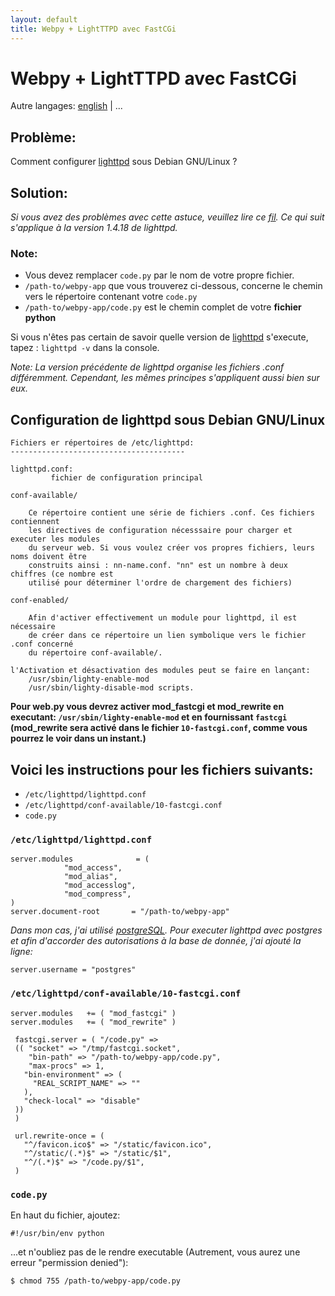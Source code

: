 ```yaml
---
layout: default
title: Webpy + LightTTPD avec FastCGi
---
```


# Webpy + LightTTPD avec FastCGi

Autre langages: [english](/../fastcgi-lighttpd) | ...

## Problème:

Comment configurer [lighttpd](http://www.lighttpd.net/) sous Debian GNU/Linux ?

## Solution:

*Si vous avez des problèmes avec cette astuce, veuillez lire ce [fil](http://www.mail-archive.com/webpy@googlegroups.com/msg02800.html).
Ce qui suit s'applique à la version 1.4.18 de lighttpd.*

### Note:
* Vous devez remplacer `code.py` par le nom de votre propre fichier.
* `/path-to/webpy-app` que vous trouverez ci-dessous, concerne le chemin vers le répertoire contenant votre `code.py`
* `/path-to/webpy-app/code.py` est le chemin complet de votre **fichier python**

Si vous n'êtes pas certain de savoir quelle version de [lighttpd](http://www.lighttpd.net/) s'execute, tapez : `lighttpd -v` dans la console.

*Note: La version précédente de lighttpd organise les fichiers .conf différemment. Cependant, les mêmes principes s'appliquent aussi bien sur eux.*

## Configuration de lighttpd sous Debian GNU/Linux

```
Fichiers er répertoires de /etc/lighttpd:
---------------------------------------

lighttpd.conf:
         fichier de configuration principal

conf-available/

	Ce répertoire contient une série de fichiers .conf. Ces fichiers contiennent
	les directives de configuration nécesssaire pour charger et executer les modules
	du serveur web. Si vous voulez créer vos propres fichiers, leurs noms doivent être
	construits ainsi : nn-name.conf. "nn" est un nombre à deux chiffres (ce nombre est
	utilisé pour déterminer l'ordre de chargement des fichiers)	

conf-enabled/

	Afin d'activer effectivement un module pour lighttpd, il est nécessaire
	de créer dans ce répertoire un lien symbolique vers le fichier .conf concerné
	du répertoire conf-available/.

l'Activation et désactivation des modules peut se faire en lançant:
	/usr/sbin/lighty-enable-mod
 	/usr/sbin/lighty-disable-mod scripts.
```

**Pour web.py vous devrez activer mod_fastcgi et mod_rewrite en executant: `/usr/sbin/lighty-enable-mod` et en fournissant `fastcgi` (mod_rewrite sera activé dans le fichier `10-fastcgi.conf`, comme vous pourrez le voir dans un instant.)**

## Voici les instructions pour les fichiers suivants:

* `/etc/lighttpd/lighttpd.conf`
* `/etc/lighttpd/conf-available/10-fastcgi.conf`
* `code.py`

### `/etc/lighttpd/lighttpd.conf`

```
server.modules              = (
            "mod_access",
            "mod_alias",
            "mod_accesslog",
            "mod_compress",
)
server.document-root       = "/path-to/webpy-app"
```

*Dans mon cas, j'ai utilisé [postgreSQL](http://doc.ubuntu-fr.org/postgresql). Pour executer lighttpd avec postgres et afin d'accorder des autorisations à la base de donnée, j'ai ajouté la ligne:*

```
server.username = "postgres"
```

### `/etc/lighttpd/conf-available/10-fastcgi.conf`

```
server.modules   += ( "mod_fastcgi" )
server.modules   += ( "mod_rewrite" )

 fastcgi.server = ( "/code.py" =>
 (( "socket" => "/tmp/fastcgi.socket",
    "bin-path" => "/path-to/webpy-app/code.py",
    "max-procs" => 1,
   "bin-environment" => (
     "REAL_SCRIPT_NAME" => ""
   ),
   "check-local" => "disable"
 ))
 )

 url.rewrite-once = (
   "^/favicon.ico$" => "/static/favicon.ico",
   "^/static/(.*)$" => "/static/$1",
   "^/(.*)$" => "/code.py/$1",
 )
```

### `code.py`
En haut du fichier, ajoutez:

```
#!/usr/bin/env python
```

...et n'oubliez pas de le rendre executable (Autrement, vous aurez une erreur "permission denied"):

```
$ chmod 755 /path-to/webpy-app/code.py
```
